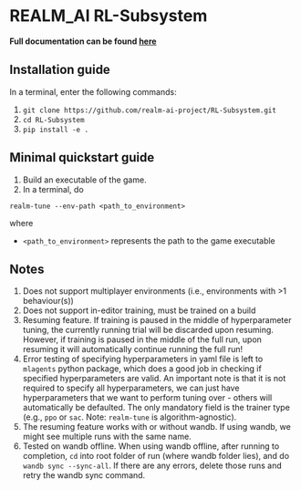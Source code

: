 # REALM_AI RL-Subsystem

**Full documentation can be found [here](https://realm-ai-project.github.io/documentation/rl_subsystem/description/)**

## Installation guide
In a terminal, enter the following commands:
1. `git clone https://github.com/realm-ai-project/RL-Subsystem.git`
2. `cd RL-Subsystem`
3. `pip install -e .`

## Minimal quickstart guide 
1. Build an executable of the game.
2. In a terminal, do 
```
realm-tune --env-path <path_to_environment>
```
where 
- `<path_to_environment>` represents the path to the game executable 


## Notes
1. Does not support multiplayer environments (i.e., environments with >1 behaviour(s))
2. Does not support in-editor training, must be trained on a build
3. Resuming feature. If training is paused in the middle of hyperparameter tuning, the currently running trial will be discarded upon resuming. However, if training is paused in the middle of the full run, upon resuming it will automatically continue running the full run!
4. Error testing of specifying hyperparameters in yaml file is left to `mlagents` python package, which does a good job in checking if specified hyperparameters are valid. An important note is that it is not required to specify all hyperparameters, we can just have hyperparameters that we want to perform tuning over - others will automatically be defaulted. The only mandatory field is the trainer type (e.g., `ppo` or `sac`. Note: `realm-tune` is algorithm-agnostic).
5. The resuming feature works with or without wandb. If using wandb, we might see multiple runs with the same name.
6. Tested on wandb offline. When using wandb offline, after running to completion, `cd` into root folder of run (where wandb folder lies), and do `wandb sync --sync-all`. If there are any errors, delete those runs and retry the wandb sync command.
